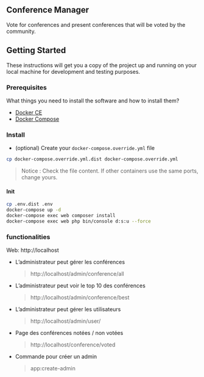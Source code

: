 ## Conference Manager
Vote for conferences and present conferences that will be voted by the community. 

## Getting Started

These instructions will get you a copy of the project up and running on your local machine for development and testing purposes.

### Prerequisites

What things you need to install the software and how to install them?

- [Docker CE](https://www.docker.com/community-edition)
- [Docker Compose](https://docs.docker.com/compose/install)

### Install

- (optional) Create your `docker-compose.override.yml` file

```bash
cp docker-compose.override.yml.dist docker-compose.override.yml
```
> Notice : Check the file content. If other containers use the same ports, change yours.

#### Init

```bash
cp .env.dist .env
docker-compose up -d
docker-compose exec web composer install
docker-compose exec web php bin/console d:s:u --force 
```
### functionalities

Web: http://localhost

- L’administrateur peut gérer les conférences
    > http://localhost/admin/conference/all
  
- L’administrateur peut voir le top 10 des conférences
    > http://localhost/admin/conference/best
  
- L’administrateur peut gérer les utilisateurs
    > http://localhost/admin/user/
  
- Page des conférences notées / non votées
    > http://localhost/conference/voted
  
- Commande pour créer un admin 
    > app:create-admin
    

